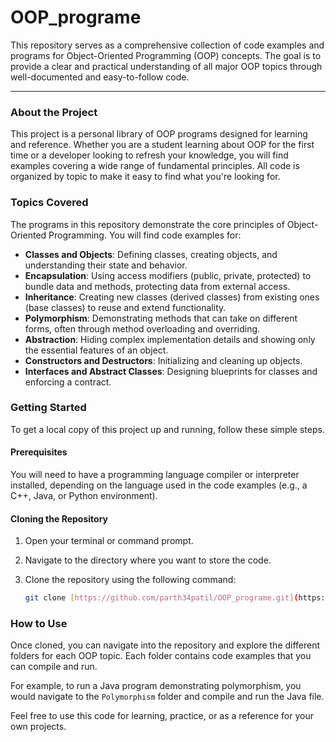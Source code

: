 # OOP_programe

This repository serves as a comprehensive collection of code examples and programs for Object-Oriented Programming (OOP) concepts. The goal is to provide a clear and practical understanding of all major OOP topics through well-documented and easy-to-follow code.

---

### About the Project

This project is a personal library of OOP programs designed for learning and reference. Whether you are a student learning about OOP for the first time or a developer looking to refresh your knowledge, you will find examples covering a wide range of fundamental principles. All code is organized by topic to make it easy to find what you're looking for.

### Topics Covered

The programs in this repository demonstrate the core principles of Object-Oriented Programming. You will find code examples for:

* **Classes and Objects**: Defining classes, creating objects, and understanding their state and behavior.
* **Encapsulation**: Using access modifiers (public, private, protected) to bundle data and methods, protecting data from external access.
* **Inheritance**: Creating new classes (derived classes) from existing ones (base classes) to reuse and extend functionality.
* **Polymorphism**: Demonstrating methods that can take on different forms, often through method overloading and overriding.
* **Abstraction**: Hiding complex implementation details and showing only the essential features of an object.
* **Constructors and Destructors**: Initializing and cleaning up objects.
* **Interfaces and Abstract Classes**: Designing blueprints for classes and enforcing a contract.

### Getting Started

To get a local copy of this project up and running, follow these simple steps.

#### Prerequisites

You will need to have a programming language compiler or interpreter installed, depending on the language used in the code examples (e.g., a C++, Java, or Python environment).

#### Cloning the Repository

1.  Open your terminal or command prompt.
2.  Navigate to the directory where you want to store the code.
3.  Clone the repository using the following command:

    ```bash
    git clone [https://github.com/parth34patil/OOP_programe.git](https://github.com/parth34patil/OOP_programe.git)
    ```

### How to Use

Once cloned, you can navigate into the repository and explore the different folders for each OOP topic. Each folder contains code examples that you can compile and run.

For example, to run a Java program demonstrating polymorphism, you would navigate to the `Polymorphism` folder and compile and run the Java file.

Feel free to use this code for learning, practice, or as a reference for your own projects.